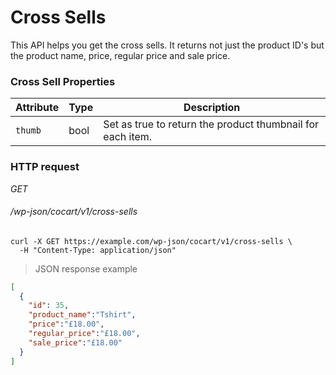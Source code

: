 # Cross Sells #

This API helps you get the cross sells. It returns not just the product ID's but the product name, price, regular price and sale price.

### Cross Sell Properties ###

| Attribute | Type | Description |
| --------- | ---- | ------------ |
| `thumb`   | bool | Set as true to return the product thumbnail for each item. |

### HTTP request ###

<div class="api-endpoint">
  <div class="endpoint-data">
    <i class="label label-get">GET</i>
    <h6>/wp-json/cocart/v1/cross-sells</h6>
  </div>
</div>

```shell
curl -X GET https://example.com/wp-json/cocart/v1/cross-sells \
  -H "Content-Type: application/json"
```

> JSON response example

```json
[
  {
    "id": 35,
    "product_name":"Tshirt",
    "price":"£18.00",
    "regular_price":"£18.00",
    "sale_price":"£18.00"
  }
]
```

